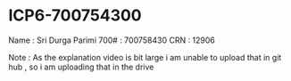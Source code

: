 # ICP6-700754300

Name : Sri Durga Parimi
700# : 700758430
CRN : 12906


Note : As the explanation video is bit large i am unable to upload that in git hub , so i am uploading that in the drive
